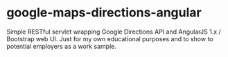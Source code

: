 # google-maps-directions-angular
Simple RESTful servlet wrapping Google Directions API and AngularJS 1.x / Bootstrap web UI. Just for my own educational purposes and to show to potential employers as a work sample.


